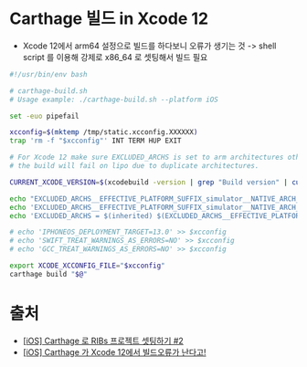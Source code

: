 # Carthage 빌드 in Xcode 12
- Xcode 12에서 arm64 설정으로 빌드를 하다보니 오류가 생기는 것 -> shell script 를 이용해 강제로 x86_64 로 셋팅해서 빌드 필요
```sh
#!/usr/bin/env bash

# carthage-build.sh
# Usage example: ./carthage-build.sh --platform iOS

set -euo pipefail

xcconfig=$(mktemp /tmp/static.xcconfig.XXXXXX)
trap 'rm -f "$xcconfig"' INT TERM HUP EXIT

# For Xcode 12 make sure EXCLUDED_ARCHS is set to arm architectures otherwise
# the build will fail on lipo due to duplicate architectures.

CURRENT_XCODE_VERSION=$(xcodebuild -version | grep "Build version" | cut -d' ' -f3)

echo "EXCLUDED_ARCHS__EFFECTIVE_PLATFORM_SUFFIX_simulator__NATIVE_ARCH_64_BIT_x86_64__XCODE_1200__BUILD_$CURRENT_XCODE_VERSION = arm64 arm64e armv7 armv7s armv6 armv8" >> $xcconfig
echo 'EXCLUDED_ARCHS__EFFECTIVE_PLATFORM_SUFFIX_simulator__NATIVE_ARCH_64_BIT_x86_64__XCODE_1200 = $(EXCLUDED_ARCHS__EFFECTIVE_PLATFORM_SUFFIX_simulator__NATIVE_ARCH_64_BIT_x86_64__XCODE_1200__BUILD_$(XCODE_PRODUCT_BUILD_VERSION))' >> $xcconfig
echo 'EXCLUDED_ARCHS = $(inherited) $(EXCLUDED_ARCHS__EFFECTIVE_PLATFORM_SUFFIX_$(EFFECTIVE_PLATFORM_SUFFIX)__NATIVE_ARCH_64_BIT_$(NATIVE_ARCH_64_BIT)__XCODE_$(XCODE_VERSION_MAJOR))' >> $xcconfig

# echo 'IPHONEOS_DEPLOYMENT_TARGET=13.0' >> $xcconfig
# echo 'SWIFT_TREAT_WARNINGS_AS_ERRORS=NO' >> $xcconfig
# echo 'GCC_TREAT_WARNINGS_AS_ERRORS=NO' >> $xcconfig

export XCODE_XCCONFIG_FILE="$xcconfig"
carthage build "$@"

```
# 출처
- [[iOS] Carthage 로 RIBs 프로젝트 셋팅하기 #2](https://maart.tistory.com/82)
- [[iOS] Carthage 가 Xcode 12에서 빌드오류가 난다고!](https://maart.tistory.com/81)

